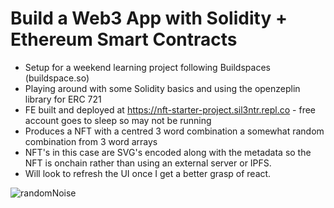 # Build a Web3 App with Solidity + Ethereum Smart Contracts

* Setup for a weekend learning project following Buildspaces (buildspace.so)
* Playing around with some Solidity basics and using the openzeplin library for ERC 721
* FE built and deployed at https://nft-starter-project.sil3ntr.repl.co - free account goes to sleep so may not be running
* Produces a NFT with a centred 3 word combination a somewhat random combination from 3 word arrays
* NFT's in this case are SVG's encoded along with the metadata so the NFT is onchain rather than using an external server or IPFS.
* Will look to refresh the UI once I get a better grasp of react.

![randomNoise](https://user-images.githubusercontent.com/37803492/163331314-46f09d87-8832-4a7e-96a4-e2f161970ca1.PNG)

